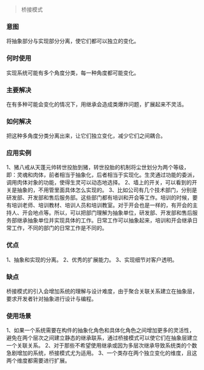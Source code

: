 > 桥接模式

### 意图
将抽象部分与实现部分分离，使它们都可以独立的变化。

### 何时使用
实现系统可能有多个角度分类，每一种角度都可能变化。

### 主要解决
在有多种可能会变化的情况下，用继承会造成类爆炸问题，扩展起来不灵活。

### 如何解决
把这种多角度分类分离出来，让它们独立变化，减少它们之间耦合。

### 应用实例
1、猪八戒从天蓬元帅转世投胎到猪，转世投胎的机制将尘世划分为两个等级，即：灵魂和肉体，前者相当于抽象化，后者相当于实现化。生灵通过功能的委派，调用肉体对象的功能，使得生灵可以动态地选择。
2、墙上的开关，可以看到的开关是抽象的，不用管里面具体怎么实现的。
3、比如公司有几个技术部门，分别是研发部、开发部和售后服务部。这些部门都有培训和开会等工作。培训的时候，要有培训老师、培训教材、培训人员和培训教室。对于开会也是一样的，有开会的主持人、开会地点等。所以，可以把部门理解为抽象单位，研发部、开发部和售后服务部继承抽象单位并实现具体的工作。日常工作可以抽象起来，培训和开会继承日常工作，不同的部门的日常工作是不同的。

### 优点
1、抽象和实现的分离。
2、优秀的扩展能力。
3、实现细节对客户透明。

### 缺点
桥接模式的引入会增加系统的理解与设计难度，由于聚合关联关系建立在抽象层，要求开发者针对抽象进行设计与编程。

### 使用场景
1、如果一个系统需要在构件的抽象化角色和具体化角色之间增加更多的灵活性，避免在两个层次之间建立静态的继承联系，通过桥接模式可以使它们在抽象层建立一个关联关系。
2、对于那些不希望使用继承或因为多层次继承导致系统类的个数急剧增加的系统，桥接模式尤为适用。
3、一个类存在两个独立变化的维度，且这两个维度都需要进行扩展。
